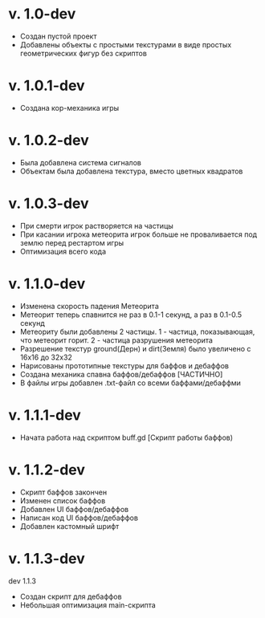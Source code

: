 # v. 1.0-dev
- Создан пустой проект
- Добавлены объекты с простыми текстурами в виде простых геометрических фигур без скриптов

# v. 1.0.1-dev
- Создана кор-механика игры

# v. 1.0.2-dev
- Была добавлена система сигналов
- Объектам была добавлена текстура, вместо цветных квадратов

# v. 1.0.3-dev
- При смерти игрок растворяется на частицы
- При касании игрока метеорита игрок больше не проваливается под землю перед рестартом игры
- Оптимизация всего кода

# v. 1.1.0-dev
- Изменена скорость падения Метеорита
- Метеорит теперь спавнится не раз в 0.1-1 секунд, а раз в 0.1-0.5 секунд
- Метеориту были добавлены 2 частицы. 1 - частица, показывающая, что метеорит горит. 2 - частица разрушения метеорита
- Разрешение текстур ground(Дерн) и dirt(Земля) было увеличено с 16х16 до 32х32
- Нарисованы прототипные текстуры для баффов и дебаффов
- Создана механика спавна баффов/дебаффов [ЧАСТИЧНО]
- В файлы игры добавлен .txt-файл со всеми баффами/дебаффми 

# v. 1.1.1-dev
- Начата работа над скриптом buff.gd [Скрипт работы баффов)

# v. 1.1.2-dev
- Скрипт баффов закончен
- Изменен список баффов
- Добавлен UI баффов/дебаффов
- Написан код UI баффов/дебаффов
- Добавлен кастомный шрифт

# v. 1.1.3-dev
dev 1.1.3
- Создан скрипт для дебаффов
- Небольшая оптимизация main-скрипта 
